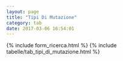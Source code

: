 ```yaml
---
layout: page
title: "Tipi Di Mutazione"
category: tab
date: 2017-03-06 16:54:01
---
```


{% include form_ricerca.html %}
{% include tabelle/tab_tipi_di_mutazione.html %}

